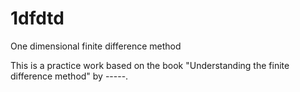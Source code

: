 1dfdtd
======

One dimensional finite difference method

This is a practice work based on the book "Understanding the finite difference method" by -----.

